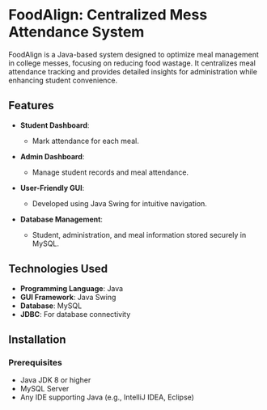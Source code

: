 # FoodAlign: Centralized Mess Attendance System  

FoodAlign is a Java-based system designed to optimize meal management in college messes, focusing on reducing food wastage. It centralizes meal attendance tracking and provides detailed insights for administration while enhancing student convenience.  

## Features  
- **Student Dashboard**:  
  - Mark attendance for each meal. 

- **Admin Dashboard**:  
  - Manage student records and meal attendance.   

- **User-Friendly GUI**:  
  - Developed using Java Swing for intuitive navigation.  

- **Database Management**:  
  - Student, administration, and meal information stored securely in MySQL.  

## Technologies Used  
- **Programming Language**: Java  
- **GUI Framework**: Java Swing  
- **Database**: MySQL  
- **JDBC**: For database connectivity  

## Installation  

### Prerequisites  
- Java JDK 8 or higher  
- MySQL Server  
- Any IDE supporting Java (e.g., IntelliJ IDEA, Eclipse)  


